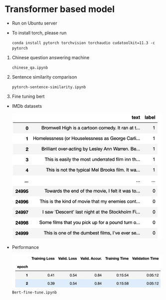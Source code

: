 # Transformer based model
- Run on Ubuntu server
- To install torch, please run

    ``` conda install pytorch torchvision torchaudio cudatoolkit=11.3 -c pytorch ```

1. Chinese question answering machine

    `` chinese_qa.ipynb ``
2. Sentence similarity comparison
    
    `` pytorch-sentence-similarity.ipynb ``

3. Fine tuning bert

- IMDb datasets
     
    ![alt text](./Datasets.png)

- Performance

    ![alt text](./performance.png)
    `` Bert-fine-tune.ipynb ``
